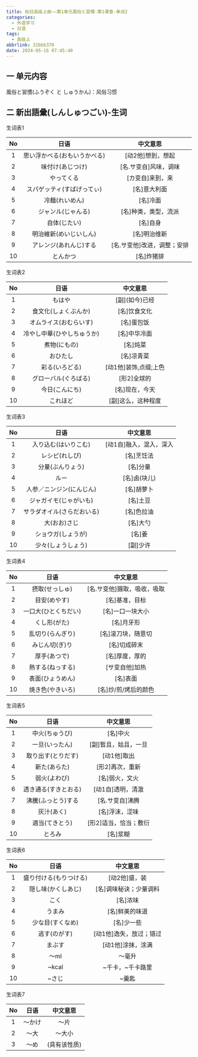 ```yaml
---
title: 标日高级上册——第1单元風俗と習慣-第1课食-单词2
categories:
  - 外语学习
  - 日语
tags:
  - 高级上
abbrlink: 32bbb370
date: 2024-05-16 07:45:40
---
```

## 一 单元内容

風俗と習慣(ふうぞく と しゅうかん)：风俗习惯

<!--more-->

## 二 新出語彙(しんしゅつごい)-生词

生词表1

|  No  |             日语             |          中文意思           |
| :--: | :--------------------------: | :-------------------------: |
|  1   | 思い浮かべる(おもいうかべる) |      [动2他]想到，想起      |
|  2   |       味付け(あじつけ)       |    [名.サ变自]风味，调味    |
|  3   |          やってくる          |      [カ变自]来到，来       |
|  4   |  スパゲッティ(すばげってぃ)  |        [名]意大利面         |
|  5   |        冷麺(れいめん)        |          [名]冷面           |
|  6   |      ジャンル(じゃんる)      |    [名]种类，类型，流派     |
|  7   |         自体(じたい)         |          [名]自身           |
|  8   |    明治維新(めいじいしん)    |        [名]明治维新         |
|  9   |    アレンジ(あれんじ)する    | [名.サ变他]改进，调整；安排 |
|  10  |           とんかつ           |         [名]炸猪排          |

生词表2

|  No  |            日语            |       中文意思        |
| :--: | :------------------------: | :-------------------: |
|  1   |           もはや           |    [副]\(如今)已经    |
|  2   |    食文化(しょくぶんか)    |     [名]饮食文化      |
|  3   |   オムライス(おむらいす)   |      [名]蛋包饭       |
|  4   | 冷やし中華(ひやしちゅうか) |     [名]中华冷面      |
|  5   |        煮物(にもの)        |       [名]炖菜        |
|  6   |          おひたし          |      [名]凉青菜       |
|  7   |       彩る(いろどる)       | [动1他]装饰,点缀;上色 |
|  8   |    グローバル(ぐろばる)    |      [形2]全球的      |
|  9   |       今日(こんにち)       |    [名]现在，今天     |
|  10  |          これほど          |  [副]这么，这种程度   |

生词表3

|  No  |            日语            |        中文意思         |
| :--: | :------------------------: | :---------------------: |
|  1   |    入り込む(はいりこむ)    | [动1自]融入，混入，深入 |
|  2   |       レシピ(れしぴ)       |       [名]烹饪法        |
|  3   |      分量(ぶんりょう)      |        [名]分量         |
|  4   |            ルー            |      [名]卤(块儿)       |
|  5   |  人参／ニンジン(にんじん)  |       [名]胡萝卜        |
|  6   |   ジャガイモ(じゃがいも)   |        [名]土豆         |
|  7   | サラダオイル(さらだおいる) |       [名]色拉油        |
|  8   |        大(おお)さじ        |        [名]大勺         |
|  9   |     ショウガ(しょうが)     |         [名]姜          |
|  10  |     少々(しょうしょう)     |        [副]少许         |

生词表4

|  No  |         日语         |          中文意思           |
| :--: | :------------------: | :-------------------------: |
|  1   |    摂取(せっしゅ)    | [名.サ变他]摄取，吸收，吸取 |
|  2   |     目安(めやす)     |       [名]基准，目标        |
|  3   | 一口大(ひとくちだい) |      [名]一口一块大小       |
|  4   |     くし形(がた)     |         [名]月牙形          |
|  5   |   乱切り(らんぎり)   |     [名]滚刀块，随意切      |
|  6   |    みじん切(ぎ)り    |        [名]切成碎末         |
|  7   |     厚手(あつで)     |       [名]厚度，厚的        |
|  8   |   熱する(ねっする)   |       [サ变自他]加热        |
|  9   |   表面(ひょうめん)   |          [名]表面           |
|  10  |   焼き色(やきいろ)   |    [名]炒/煎/烤后的颜色     |

生词表5

|  No  |         日语         |       中文意思        |
| :--: | :------------------: | :-------------------: |
|  1   |    中火(ちゅうび)    |       [名]中火        |
|  2   |    一旦(いったん)    | [副]暂且，姑且，一旦  |
|  3   |  取り出す(とりだす)  |      [动1他]取出      |
|  4   |     新た(あらた)     |    [形2]再次，重新    |
|  5   |     弱火(よわび)     |    [名]弱火，文火     |
|  6   | 透き通る(すきとおる) |   [动1自]透明，清澈   |
|  7   |  沸騰(ふっとう)する  |    [名.サ变自]沸腾    |
|  8   |      灰汁(あく)      |    [名]浮沫，涩味     |
|  9   |    適当(てきとう)    | [形2]适当，恰当；敷衍 |
|  10  |        とろみ        |       [名]浆糊        |

生词表6

|  No  |          日语          |        中文意思         |
| :--: | :--------------------: | :---------------------: |
|  1   | 盛り付ける(もりつける) |      [动2他]盛，装      |
|  2   |   隠し味(かくしあじ)   | [名]调味秘诀；少量调料  |
|  3   |          こく          |        [名]浓味         |
|  4   |         うまみ         |     [名]鲜美的味道      |
|  5   |    少な目(すくなめ)    |       [名]少一些        |
|  6   |      逃す(のがす)      | [动1他]逸失，放过；错过 |
|  7   |         まぶす         |    [动1他]涂抹，涂满    |
|  8   |          ～ml          |         ～毫升          |
|  9   |         ~kcal          |    ~千卡，~千卡路里     |
|  10  |         ~さじ          |          ~羹匙          |

生词表7

|  No  |  日语  |   中文意思   |
| :--: | :----: | :----------: |
|  1   | ～かけ |     ～片     |
|  2   |  ～大  |    ～大小    |
|  3   |  ～め  | (具有该性质) |

